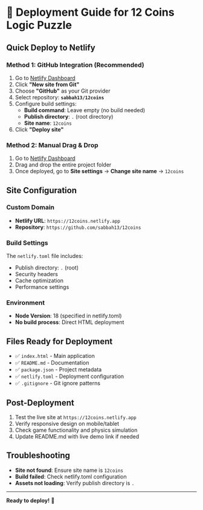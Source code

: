 # 🚀 Deployment Guide for 12 Coins Logic Puzzle

## Quick Deploy to Netlify

### Method 1: GitHub Integration (Recommended)
1. Go to [Netlify Dashboard](https://app.netlify.com/)
2. Click **"New site from Git"**
3. Choose **"GitHub"** as your Git provider
4. Select repository: **`sabbah13/12coins`**
5. Configure build settings:
   - **Build command**: Leave empty (no build needed)
   - **Publish directory**: `.` (root directory)
   - **Site name**: `12coins`
6. Click **"Deploy site"**

### Method 2: Manual Drag & Drop
1. Go to [Netlify Dashboard](https://app.netlify.com/)
2. Drag and drop the entire project folder
3. Once deployed, go to **Site settings** → **Change site name** → `12coins`

## Site Configuration

### Custom Domain
- **Netlify URL**: `https://12coins.netlify.app`
- **Repository**: `https://github.com/sabbah13/12coins`

### Build Settings
The `netlify.toml` file includes:
- Publish directory: `.` (root)
- Security headers
- Cache optimization
- Performance settings

### Environment
- **Node Version**: 18 (specified in netlify.toml)
- **No build process**: Direct HTML deployment

## Files Ready for Deployment
- ✅ `index.html` - Main application
- ✅ `README.md` - Documentation  
- ✅ `package.json` - Project metadata
- ✅ `netlify.toml` - Deployment configuration
- ✅ `.gitignore` - Git ignore patterns

## Post-Deployment
1. Test the live site at `https://12coins.netlify.app`
2. Verify responsive design on mobile/tablet
3. Check game functionality and physics simulation
4. Update README.md with live demo link if needed

## Troubleshooting
- **Site not found**: Ensure site name is `12coins`
- **Build failed**: Check netlify.toml configuration
- **Assets not loading**: Verify publish directory is `.`

---
**Ready to deploy!** 🚀